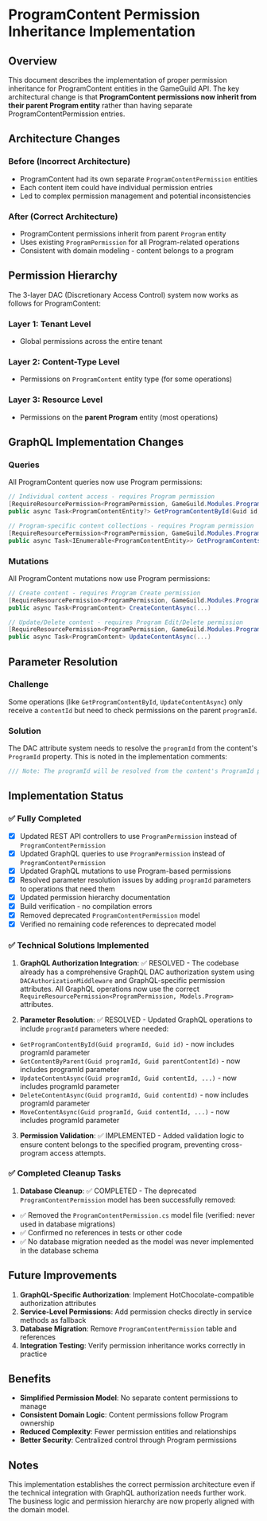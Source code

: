 # ProgramContent Permission Inheritance Implementation

## Overview

This document describes the implementation of proper permission inheritance for ProgramContent entities in the GameGuild
API. The key architectural change is that **ProgramContent permissions now inherit from their parent Program entity**
rather than having separate ProgramContentPermission entries.

## Architecture Changes

### Before (Incorrect Architecture)

- ProgramContent had its own separate `ProgramContentPermission` entities
- Each content item could have individual permission entries
- Led to complex permission management and potential inconsistencies

### After (Correct Architecture)

- ProgramContent permissions inherit from parent `Program` entity
- Uses existing `ProgramPermission` for all Program-related operations
- Consistent with domain modeling - content belongs to a program

## Permission Hierarchy

The 3-layer DAC (Discretionary Access Control) system now works as follows for ProgramContent:

### Layer 1: Tenant Level

- Global permissions across the entire tenant

### Layer 2: Content-Type Level

- Permissions on `ProgramContent` entity type (for some operations)

### Layer 3: Resource Level

- Permissions on the **parent Program** entity (most operations)

## GraphQL Implementation Changes

### Queries

All ProgramContent queries now use Program permissions:

```csharp
// Individual content access - requires Program permission
[RequireResourcePermission<ProgramPermission, GameGuild.Modules.Program.Models.Program>(PermissionType.Read, "programId")]
public async Task<ProgramContentEntity?> GetProgramContentById(Guid id, [Service] IProgramContentService service)

// Program-specific content collections - requires Program permission  
[RequireResourcePermission<ProgramPermission, GameGuild.Modules.Program.Models.Program>(PermissionType.Read, "programId")]
public async Task<IEnumerable<ProgramContentEntity>> GetProgramContents(Guid programId, [Service] IProgramContentService service)
```

### Mutations

All ProgramContent mutations now use Program permissions:

```csharp
// Create content - requires Program Create permission
[RequireResourcePermission<ProgramPermission, GameGuild.Modules.Program.Models.Program>(PermissionType.Create, "programId")]
public async Task<ProgramContent> CreateContentAsync(...)

// Update/Delete content - requires Program Edit/Delete permission
[RequireResourcePermission<ProgramPermission, GameGuild.Modules.Program.Models.Program>(PermissionType.Edit, "programId")]
public async Task<ProgramContent> UpdateContentAsync(...)
```

## Parameter Resolution

### Challenge

Some operations (like `GetProgramContentById`, `UpdateContentAsync`) only receive a `contentId` but need to check
permissions on the parent `programId`.

### Solution

The DAC attribute system needs to resolve the `programId` from the content's `ProgramId` property. This is noted in the
implementation comments:

```csharp
/// Note: The programId will be resolved from the content's ProgramId property
```

## Implementation Status

### ✅ Fully Completed

- [x] Updated REST API controllers to use `ProgramPermission` instead of `ProgramContentPermission`
- [x] Updated GraphQL queries to use `ProgramPermission` instead of `ProgramContentPermission`
- [x] Updated GraphQL mutations to use Program-based permissions
- [x] Resolved parameter resolution issues by adding `programId` parameters to operations that need them
- [x] Updated permission hierarchy documentation
- [x] Build verification - no compilation errors
- [x] Removed deprecated `ProgramContentPermission` model
- [x] Verified no remaining code references to deprecated model

### ✅ Technical Solutions Implemented

1. **GraphQL Authorization Integration**: ✅ RESOLVED - The codebase already has a comprehensive GraphQL DAC
   authorization system using `DACAuthorizationMiddleware` and GraphQL-specific permission attributes. All GraphQL
   operations now use the correct `RequireResourcePermission<ProgramPermission, Models.Program>` attributes.

2. **Parameter Resolution**: ✅ RESOLVED - Updated GraphQL operations to include `programId` parameters where needed:
  - `GetProgramContentById(Guid programId, Guid id)` - now includes programId parameter
  - `GetContentByParent(Guid programId, Guid parentContentId)` - now includes programId parameter
  - `UpdateContentAsync(Guid programId, Guid contentId, ...)` - now includes programId parameter
  - `DeleteContentAsync(Guid programId, Guid contentId)` - now includes programId parameter
  - `MoveContentAsync(Guid programId, Guid contentId, ...)` - now includes programId parameter

3. **Permission Validation**: ✅ IMPLEMENTED - Added validation logic to ensure content belongs to the specified program,
   preventing cross-program access attempts.

### ✅ Completed Cleanup Tasks

1. **Database Cleanup**: ✅ COMPLETED - The deprecated `ProgramContentPermission` model has been successfully removed:
  - ✅ Removed the `ProgramContentPermission.cs` model file (verified: never used in database migrations)
  - ✅ Confirmed no references in tests or other code
  - ✅ No database migration needed as the model was never implemented in the database schema

## Future Improvements

1. **GraphQL-Specific Authorization**: Implement HotChocolate-compatible authorization attributes
2. **Service-Level Permissions**: Add permission checks directly in service methods as fallback
3. **Database Migration**: Remove `ProgramContentPermission` table and references
4. **Integration Testing**: Verify permission inheritance works correctly in practice

## Benefits

- **Simplified Permission Model**: No separate content permissions to manage
- **Consistent Domain Logic**: Content permissions follow Program ownership
- **Reduced Complexity**: Fewer permission entities and relationships
- **Better Security**: Centralized control through Program permissions

## Notes

This implementation establishes the correct permission architecture even if the technical integration with GraphQL
authorization needs further work. The business logic and permission hierarchy are now properly aligned with the domain
model.
